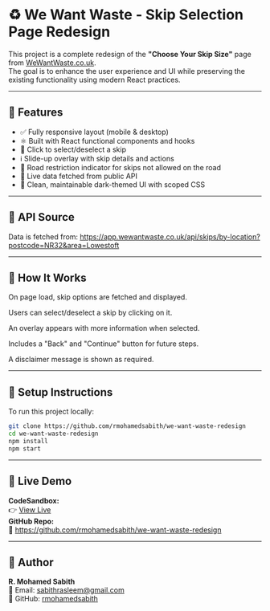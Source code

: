 # ♻️ We Want Waste - Skip Selection Page Redesign

This project is a complete redesign of the **"Choose Your Skip Size"** page from [WeWantWaste.co.uk](https://wewantwaste.co.uk/).  
The goal is to enhance the user experience and UI while preserving the existing functionality using modern React practices.

---

## 🚀 Features

- ✅ Fully responsive layout (mobile & desktop)
- ⚛️ Built with React functional components and hooks
- 🔄 Click to select/deselect a skip
- ℹ️ Slide-up overlay with skip details and actions
- 🚫 Road restriction indicator for skips not allowed on the road
- 🔌 Live data fetched from public API
- 🎨 Clean, maintainable dark-themed UI with scoped CSS

---

## 🔗 API Source

Data is fetched from:
https://app.wewantwaste.co.uk/api/skips/by-location?postcode=NR32&area=Lowestoft

---

## 📝 How It Works
On page load, skip options are fetched and displayed.

Users can select/deselect a skip by clicking on it.

An overlay appears with more information when selected.

Includes a "Back" and "Continue" button for future steps.

A disclaimer message is shown as required.

---
## 🔧 Setup Instructions

To run this project locally:

```bash
git clone https://github.com/rmohamedsabith/we-want-waste-redesign
cd we-want-waste-redesign
npm install
npm start
```

---

 ## 🧪 Live Demo

**CodeSandbox:**  
👉 [View Live](https://xql8cl-3000.csb.app/)  
**GitHub Repo:**  
🔗 https://github.com/rmohamedsabith/we-want-waste-redesign

---

 ## 🤝 Author

**R. Mohamed Sabith**  
📧 Email: [sabithrasleem@gmail.com](mailto:sabithrasleem@gmail.com)  
🐙 GitHub: [rmohamedsabith](https://github.com/rmohamedsabith)


